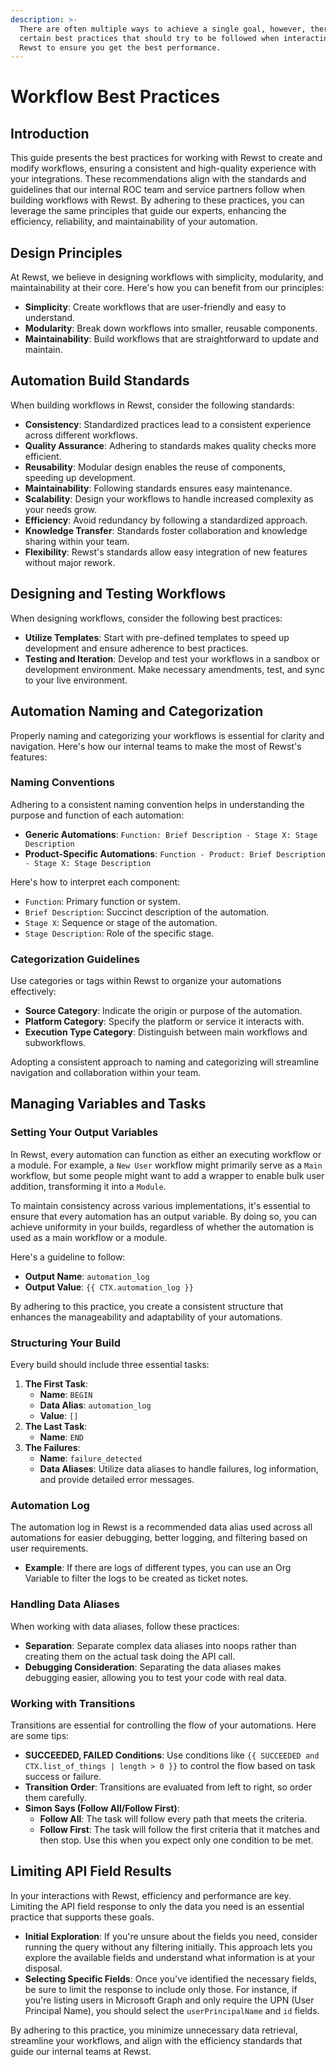 ```yaml
---
description: >-
  There are often multiple ways to achieve a single goal, however, there are
  certain best practices that should try to be followed when interacting with
  Rewst to ensure you get the best performance.
---
```


# Workflow Best Practices

## Introduction

This guide presents the best practices for working with Rewst to create and modify workflows, ensuring a consistent and high-quality experience with your integrations. These recommendations align with the standards and guidelines that our internal ROC team and service partners follow when building workflows with Rewst. By adhering to these practices, you can leverage the same principles that guide our experts, enhancing the efficiency, reliability, and maintainability of your automation.

## Design Principles

At Rewst, we believe in designing workflows with simplicity, modularity, and maintainability at their core. Here's how you can benefit from our principles:

* **Simplicity**: Create workflows that are user-friendly and easy to understand.
* **Modularity**: Break down workflows into smaller, reusable components.
* **Maintainability**: Build workflows that are straightforward to update and maintain.

## Automation Build Standards

When building workflows in Rewst, consider the following standards:

* **Consistency**: Standardized practices lead to a consistent experience across different workflows.
* **Quality Assurance**: Adhering to standards makes quality checks more efficient.
* **Reusability**: Modular design enables the reuse of components, speeding up development.
* **Maintainability**: Following standards ensures easy maintenance.
* **Scalability**: Design your workflows to handle increased complexity as your needs grow.
* **Efficiency**: Avoid redundancy by following a standardized approach.
* **Knowledge Transfer**: Standards foster collaboration and knowledge sharing within your team.
* **Flexibility**: Rewst's standards allow easy integration of new features without major rework.

## Designing and Testing Workflows

When designing workflows, consider the following best practices:

* **Utilize Templates**: Start with pre-defined templates to speed up development and ensure adherence to best practices.
* **Testing and Iteration**: Develop and test your workflows in a sandbox or development environment. Make necessary amendments, test, and sync to your live environment.

## Automation Naming and Categorization

Properly naming and categorizing your workflows is essential for clarity and navigation. Here's how our internal teams to make the most of Rewst's features:

### **Naming Conventions**

Adhering to a consistent naming convention helps in understanding the purpose and function of each automation:

* **Generic Automations**: `Function: Brief Description - Stage X: Stage Description`
* **Product-Specific Automations**: `Function - Product: Brief Description - Stage X: Stage Description`

Here's how to interpret each component:

* `Function`: Primary function or system.
* `Brief Description`: Succinct description of the automation.
* `Stage X`: Sequence or stage of the automation.
* `Stage Description`: Role of the specific stage.

### **Categorization Guidelines**

Use categories or tags within Rewst to organize your automations effectively:

* **Source Category**: Indicate the origin or purpose of the automation.
* **Platform Category**: Specify the platform or service it interacts with.
* **Execution Type Category**: Distinguish between main workflows and subworkflows.

Adopting a consistent approach to naming and categorizing will streamline navigation and collaboration within your team.

## Managing Variables and Tasks

### Setting Your Output Variables

In Rewst, every automation can function as either an executing workflow or a module. For example, a `New User` workflow might primarily serve as a `Main` workflow, but some people might want to add a wrapper to enable bulk user addition, transforming it into a `Module`.

To maintain consistency across various implementations, it's essential to ensure that every automation has an output variable. By doing so, you can achieve uniformity in your builds, regardless of whether the automation is used as a main workflow or a module.

Here's a guideline to follow:

* **Output Name**: `automation_log`
* **Output Value**: `{{ CTX.automation_log }}`

By adhering to this practice, you create a consistent structure that enhances the manageability and adaptability of your automations.

### Structuring Your Build

Every build should include three essential tasks:

1. **The First Task**:
   * **Name**: `BEGIN`
   * **Data Alias**: `automation_log`
   * **Value**: `[]`
2. **The Last Task**:
   * **Name**: `END`
3. **The Failures**:
   * **Name**: `failure_detected`
   * **Data Aliases**: Utilize data aliases to handle failures, log information, and provide detailed error messages.

### Automation Log

The automation log in Rewst is a recommended data alias used across all automations for easier debugging, better logging, and filtering based on user requirements.

* **Example**: If there are logs of different types, you can use an Org Variable to filter the logs to be created as ticket notes.

### Handling Data Aliases

When working with data aliases, follow these practices:

* **Separation**: Separate complex data aliases into noops rather than creating them on the actual task doing the API call.
* **Debugging Consideration**: Separating the data aliases makes debugging easier, allowing you to test your code with real data.

### Working with Transitions

Transitions are essential for controlling the flow of your automations. Here are some tips:

* **SUCCEEDED, FAILED Conditions**: Use conditions like `{{ SUCCEEDED and CTX.list_of_things | length > 0 }}` to control the flow based on task success or failure.
* **Transition Order**: Transitions are evaluated from left to right, so order them carefully.
* **Simon Says (Follow All/Follow First)**:
  * **Follow All**: The task will follow every path that meets the criteria.
  * **Follow First**: The task will follow the first criteria that it matches and then stop. Use this when you expect only one condition to be met.

## Limiting API Field Results

In your interactions with Rewst, efficiency and performance are key. Limiting the API field response to only the data you need is an essential practice that supports these goals.

* **Initial Exploration**: If you're unsure about the fields you need, consider running the query without any filtering initially. This approach lets you explore the available fields and understand what information is at your disposal.
* **Selecting Specific Fields**: Once you've identified the necessary fields, be sure to limit the response to include only those. For instance, if you're listing users in Microsoft Graph and only require the UPN (User Principal Name), you should select the `userPrincipalName` and `id` fields.

By adhering to this practice, you minimize unnecessary data retrieval, streamline your workflows, and align with the efficiency standards that guide our internal teams at Rewst.
